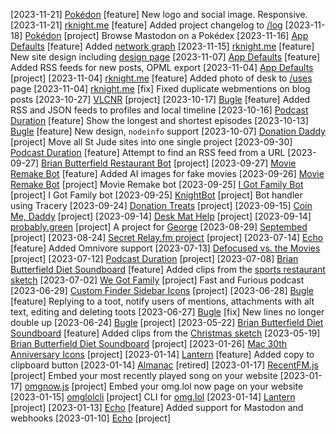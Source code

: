 [2023-11-21] [Pokédon](https://pokedon.rknight.me) [feature] New logo and social image. Responsive.
[2023-11-21] [rknight.me](https://rknight.me) [feature] Added project changelog to [/log](/log)
[2023-11-18] [Pokédon](https://pokedon.rknight.me) [project] Browse Mastodon on a Pokédex
[2023-11-16] [App Defaults](https://defaults.rknight.me) [feature] Added [network graph](https://defaults.rknight.me/network)
[2023-11-15] [rknight.me](https://rknight.me) [feature] New site design including [design page](/design)
[2023-11-07] [App Defaults](https://defaults.rknight.me) [feature] Added RSS feeds for new posts, OPML export
[2023-11-04] [App Defaults](https://defaults.rknight.me) [project] 
[2023-11-04] [rknight.me](https://rknight.me) [feature] Added photo of desk to [/uses](/uses) page
[2023-11-04] [rknight.me](https://rknight.me) [fix] Fixed duplicate webmentions on blog posts
[2023-10-27] [VLCNR](https://vlcnr.rknight.me) [project]
[2023-10-17] [Bugle](https://bugle.lol) [feature] Added RSS and JSON feeds to profiles and local timeline
[2023-10-16] [Podcast Duration](https://podduration.rknight.me/) [feature] Show the longest and shortest episodes
[2023-10-13] [Bugle](https://bugle.lol) [feature] New design, `nodeinfo` support
[2023-10-07] [Donation Daddy](https://donationdaddy.rknight.me/) [project] Move all St Jude sites into one single project
[2023-09-30] [Podcast Duration](https://podduration.rknight.me/) [feature] Attempt to find an RSS feed from a URL
[2023-09-27] [Brian Butterfield Restaurant Bot](https://bugle.lol/@treatday) [project]
[2023-09-27] [Movie Remake Bot](https://bugle.lol/@movieremakes) [feature] Added AI images for fake movies
[2023-09-26] [Movie Remake Bot](https://bugle.lol/@movieremakes) [project] Movie Remake bot
[2023-09-25] [I Got Family Bot](https://bugle.lol/@family) [project] I Got Family bot
[2023-09-25] [KnightBot](https://knightbot.rknight.me) [project] Bot handler using Tracery
[2023-09-24] [Donation Treats](https://donationtreat.rknight.me/) [project]
[2023-09-15] [Coin Me, Daddy](https://coinme.dad) [project]
[2023-09-14] [Desk Mat Help](https://deskmat.help) [project]
[2023-09-14] [probably.green](https://probably.green) [project] A project for [George](https://george.chachanidze.com/)
[2023-08-29] [Septembed](https://septembed.rknight.me) [project]
[2023-08-24] [Secret Relay.fm project](https://relay.fm) [project]
[2023-07-14] [Echo](https://echo.rknight.me/) [feature] Added Omnivore support
[2023-07-13] [Defocused vs. the Movies](https://defocused-vs-the-movies.netlify.app/) [project]
[2023-07-12] [Podcast Duration](https://podduration.rknight.me/) [project]
[2023-07-08] [Brian Butterfield Diet Soundboard](https://treatday.rknight.me/) [feature] Added clips from the [sports restaurant sketch](https://www.youtube.com/watch?v=asxxHrKt9EQ)
[2023-07-02] [We Got Family](https://wegot.family) [project] Fast and Furious podcast
[2023-06-29] [Custom Finder Sidebar Icons](https://github.com/rknightuk/custom-finder-sidebar-icons) [project]
[2023-06-28] [Bugle](https://bugle.lol) [feature] Replying to a toot, notify users of mentions, attachments with alt text, editing and deleting toots
[2023-06-27] [Bugle](https://bugle.lol) [fix] New lines no longer double up
[2023-06-24] [Bugle](https://bugle.lol) [project]
[2023-05-22] [Brian Butterfield Diet Soundboard](https://treatday.rknight.me/) [feature] Added clips from the [Christmas sketch](https://www.youtube.com/watch?v=u9E2ibmcUA8)
[2023-05-19] [Brian Butterfield Diet Soundboard](https://treatday.rknight.me/) [project]
[2023-01-26] [Mac 30th Anniversary Icons](https://rknightuk.github.io/mac-30-font-svg/) [project]
[2023-01-14] [Lantern](https://lantern.rknight.me/) [feature] Added copy to clipboard button
[2023-01-14] [Almanac](https://almanac.rknight.me/) [retired]
[2023-01-17] [RecentFM.js](https://recentfm.rknight.me/) [project] Embed your most recently played song on your website
[2023-01-17] [omgnow.js](https://omgnow.rknight.me/) [project] Embed your omg.lol now page on your website
[2023-01-15] [omglolcli](https://github.com/rknightuk/omglolcli) [project] CLI for [omg.lol](https://home.omg.lol/referred-by/robb)
[2023-01-14] [Lantern](https://lantern.rknight.me/) [project]
[2023-01-13] [Echo](https://echo.rknight.me/) [feature] Added support for Mastodon and webhooks
[2023-01-10] [Echo](https://echo.rknight.me/) [project]